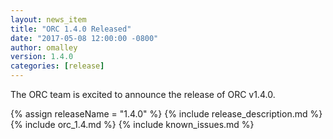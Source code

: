 ```yaml
---
layout: news_item
title: "ORC 1.4.0 Released"
date: "2017-05-08 12:00:00 -0800"
author: omalley
version: 1.4.0
categories: [release]
---
```


The ORC team is excited to announce the release of ORC v1.4.0.

{% assign releaseName = "1.4.0" %}
{% include release_description.md %}
{% include orc_1.4.md %}
{% include known_issues.md %}
